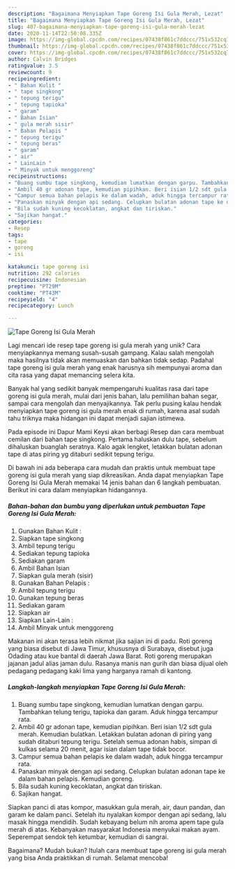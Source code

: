 ```yaml
---
description: "Bagaimana Menyiapkan Tape Goreng Isi Gula Merah, Lezat"
title: "Bagaimana Menyiapkan Tape Goreng Isi Gula Merah, Lezat"
slug: 407-bagaimana-menyiapkan-tape-goreng-isi-gula-merah-lezat
date: 2020-11-14T22:50:08.335Z
image: https://img-global.cpcdn.com/recipes/07438f861c7ddccc/751x532cq70/tape-goreng-isi-gula-merah-foto-resep-utama.jpg
thumbnail: https://img-global.cpcdn.com/recipes/07438f861c7ddccc/751x532cq70/tape-goreng-isi-gula-merah-foto-resep-utama.jpg
cover: https://img-global.cpcdn.com/recipes/07438f861c7ddccc/751x532cq70/tape-goreng-isi-gula-merah-foto-resep-utama.jpg
author: Calvin Bridges
ratingvalue: 3.5
reviewcount: 9
recipeingredient:
- " Bahan Kulit "
- " tape singkong"
- " tepung terigu"
- " tepung tapioka"
- " garam"
- " Bahan Isian"
- " gula merah sisir"
- " Bahan Pelapis "
- " tepung terigu"
- " tepung beras"
- " garam"
- " air"
- " LainLain "
- " Minyak untuk menggoreng"
recipeinstructions:
- "Buang sumbu tape singkong, kemudian lumatkan dengan garpu. Tambahkan telung terigu, tapioka dan garam. Aduk hingga tercampur rata."
- "Ambil 40 gr adonan tape, kemudian pipihkan. Beri isian 1/2 sdt gula merah. Kemudian bulatkan. Letakkan bulatan adonan di piring yang sudah ditaburi tepung terigu. Setelah semua adonan habis, simpan di kulkas selama 20 menit, agar isian dalam tape tidak bocor."
- "Campur semua bahan pelapis ke dalam wadah, aduk hingga tercampur rata."
- "Panaskan minyak dengan api sedang. Celupkan bulatan adonan tape ke dalam bahan pelapis. Kemudian goreng."
- "Bila sudah kuning kecoklatan, angkat dan tiriskan."
- "Sajikan hangat."
categories:
- Resep
tags:
- tape
- goreng
- isi

katakunci: tape goreng isi 
nutrition: 292 calories
recipecuisine: Indonesian
preptime: "PT29M"
cooktime: "PT43M"
recipeyield: "4"
recipecategory: Lunch

---
```



![Tape Goreng Isi Gula Merah](https://img-global.cpcdn.com/recipes/07438f861c7ddccc/751x532cq70/tape-goreng-isi-gula-merah-foto-resep-utama.jpg)

Lagi mencari ide resep tape goreng isi gula merah yang unik? Cara menyiapkannya memang susah-susah gampang. Kalau salah mengolah maka hasilnya tidak akan memuaskan dan bahkan tidak sedap. Padahal tape goreng isi gula merah yang enak harusnya sih mempunyai aroma dan cita rasa yang dapat memancing selera kita.

Banyak hal yang sedikit banyak mempengaruhi kualitas rasa dari tape goreng isi gula merah, mulai dari jenis bahan, lalu pemilihan bahan segar, sampai cara mengolah dan menyajikannya. Tak perlu pusing kalau hendak menyiapkan tape goreng isi gula merah enak di rumah, karena asal sudah tahu triknya maka hidangan ini dapat menjadi sajian istimewa.

Pada episode ini Dapur Mami Keysi akan berbagi Resep dan cara membuat cemilan dari bahan tape singkong. Pertama haluskan dulu tape, sebelum dihaluskan buanglah seratnya. Kalo agak lengket, letakkan bulatan adonan tape di atas piring yg ditaburi sedikit tepung terigu.


Di bawah ini ada beberapa cara mudah dan praktis untuk membuat tape goreng isi gula merah yang siap dikreasikan. Anda dapat menyiapkan Tape Goreng Isi Gula Merah memakai 14 jenis bahan dan 6 langkah pembuatan. Berikut ini cara dalam menyiapkan hidangannya.

<!--inarticleads1-->

##### Bahan-bahan dan bumbu yang diperlukan untuk pembuatan Tape Goreng Isi Gula Merah:

1. Gunakan  Bahan Kulit :
1. Siapkan  tape singkong
1. Ambil  tepung terigu
1. Sediakan  tepung tapioka
1. Sediakan  garam
1. Ambil  Bahan Isian
1. Siapkan  gula merah (sisir)
1. Gunakan  Bahan Pelapis :
1. Ambil  tepung terigu
1. Gunakan  tepung beras
1. Sediakan  garam
1. Siapkan  air
1. Siapkan  Lain-Lain :
1. Ambil  Minyak untuk menggoreng


Makanan ini akan terasa lebih nikmat jika sajian ini di padu. Roti goreng yang biasa disebut di Jawa Timur, khususnya di Surabaya, disebut juga Odading atau kue bantal di daerah Jawa Barat. Roti goreng merupakan jajanan jadul alias jaman dulu. Rasanya manis nan gurih dan biasa dijual oleh pedagang pedagang kaki lima yang harganya ramah di kantong. 

<!--inarticleads2-->

##### Langkah-langkah menyiapkan Tape Goreng Isi Gula Merah:

1. Buang sumbu tape singkong, kemudian lumatkan dengan garpu. Tambahkan telung terigu, tapioka dan garam. Aduk hingga tercampur rata.
1. Ambil 40 gr adonan tape, kemudian pipihkan. Beri isian 1/2 sdt gula merah. Kemudian bulatkan. Letakkan bulatan adonan di piring yang sudah ditaburi tepung terigu. Setelah semua adonan habis, simpan di kulkas selama 20 menit, agar isian dalam tape tidak bocor.
1. Campur semua bahan pelapis ke dalam wadah, aduk hingga tercampur rata.
1. Panaskan minyak dengan api sedang. Celupkan bulatan adonan tape ke dalam bahan pelapis. Kemudian goreng.
1. Bila sudah kuning kecoklatan, angkat dan tiriskan.
1. Sajikan hangat.


Siapkan panci di atas kompor, masukkan gula merah, air, daun pandan, dan garam ke dalam panci. Setelah itu nyalakan kompor dengan api sedang, lalu masak hingga mendidih. Sudah kebayang belum nih aroma apem tape gula merah di atas. Kebanyakan masyarakat Indonesia menyukai makan ayam. Seperempat sendok teh ketumbar, kemudian di sangrai. 

Bagaimana? Mudah bukan? Itulah cara membuat tape goreng isi gula merah yang bisa Anda praktikkan di rumah. Selamat mencoba!
